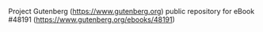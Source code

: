 Project Gutenberg (https://www.gutenberg.org) public repository for eBook #48191 (https://www.gutenberg.org/ebooks/48191)
